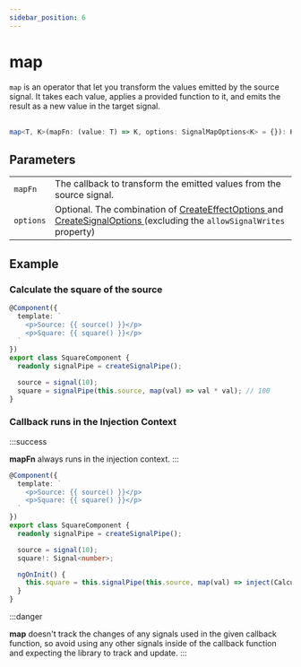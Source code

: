 ```yaml
---
sidebar_position: 6
---
```


# map

<code>map</code> is an operator that let you transform the values emitted by the source signal. It takes each value, applies a provided function to it, and emits the result as a new value in the target signal.
<br/><br/>

```ts
map<T, K>(mapFn: (value: T) => K, options: SignalMapOptions<K> = {}): K
```

## Parameters

<table>
  <tbody>
    <tr>
      <td>
        <code>mapFn</code>
      </td>
      <td>The callback to transform the emitted values from the source signal.</td>
    </tr>
    <tr>
      <td> 
        <code>options</code>
      </td>
      <td>
        Optional.
        The combination of
        <a target="_blank" href="https://angular.io/api/core/CreateEffectOptions"> CreateEffectOptions </a> and 
        <a target="_blank" href="https://angular.io/api/core/CreateSignalOptions"> CreateSignalOptions </a>
        (excluding the <code>allowSignalWrites</code> property)
      </td>
    </tr>
  </tbody>
</table>

## Example

### Calculate the square of the source

```ts
@Component({
  template: `
    <p>Source: {{ source() }}</p>
    <p>Square: {{ square() }}</p>
  `
})
export class SquareComponent {
  readonly signalPipe = createSignalPipe();

  source = signal(10);
  square = signalPipe(this.source, map(val) => val * val); // 100
}
```

### Callback runs in the Injection Context

:::success

**mapFn** always runs in the injection context.
:::

```ts
@Component({
  template: `
    <p>Source: {{ source() }}</p>
    <p>Square: {{ square() }}</p>
  `
})
export class SquareComponent {
  readonly signalPipe = createSignalPipe();

  source = signal(10);
  square!: Signal<number>;

  ngOnInit() {
    this.square = this.signalPipe(this.source, map(val) => inject(CalculationService).calculateSquare(val));
  }
}
```

:::danger

**map** doesn't track the changes of any signals used in the given callback function, so avoid using any other signals inside of the callback function and expecting the library to track and update.
:::
